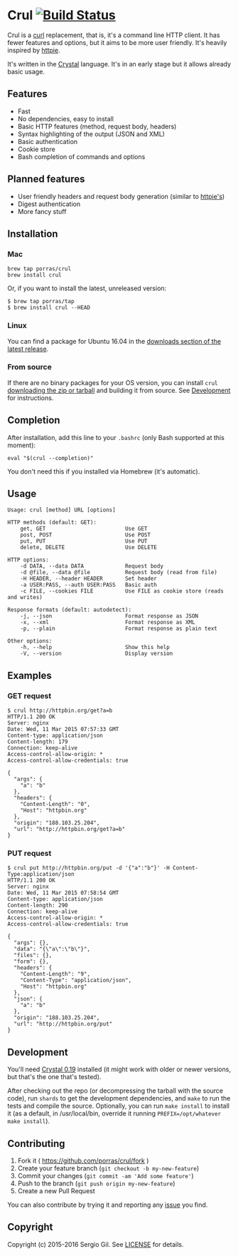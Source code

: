 # Crul [![Build Status](https://travis-ci.org/porras/crul.svg?branch=master)](https://travis-ci.org/porras/crul)

Crul is a [curl](http://curl.haxx.se/) replacement, that is, it's a command line
HTTP client. It has fewer features and options, but it aims to be more user
friendly. It's heavily inspired by
[httpie](https://github.com/jakubroztocil/httpie).

It's written in the [Crystal](http://crystal-lang.org/) language. It's in an
early stage but it allows already basic usage.

## Features

* Fast
* No dependencies, easy to install
* Basic HTTP features (method, request body, headers)
* Syntax highlighting of the output (JSON and XML)
* Basic authentication
* Cookie store
* Bash completion of commands and options

## Planned features

* User friendly headers and request body generation (similar to
[httpie's](https://github.com/jakubroztocil/httpie#request-items))
* Digest authentication
* More fancy stuff

## Installation

### Mac

    brew tap porras/crul
    brew install crul

Or, if you want to install the latest, unreleased version:

    $ brew tap porras/tap
    $ brew install crul --HEAD

### Linux

You can find a package for Ubuntu 16.04 in the [downloads section of the latest release](https://github.com/porras/crul/releases/latest).

### From source

If there are no binary packages for your OS version, you can install `crul` [downloading the zip or tarball](https://github.com/porras/crul/releases/latest) and building it from source. See
[Development](#development) for instructions.

## Completion

After installation, add this line to your `.bashrc` (only Bash supported at this moment):

    eval "$(crul --completion)"

You don't need this if you installed via Homebrew (it's automatic).

## Usage

    Usage: crul [method] URL [options]

    HTTP methods (default: GET):
        get, GET                         Use GET
        post, POST                       Use POST
        put, PUT                         Use PUT
        delete, DELETE                   Use DELETE

    HTTP options:
        -d DATA, --data DATA             Request body
        -d @file, --data @file           Request body (read from file)
        -H HEADER, --header HEADER       Set header
        -a USER:PASS, --auth USER:PASS   Basic auth
        -c FILE, --cookies FILE          Use FILE as cookie store (reads and writes)

    Response formats (default: autodetect):
        -j, --json                       Format response as JSON
        -x, --xml                        Format response as XML
        -p, --plain                      Format response as plain text

    Other options:
        -h, --help                       Show this help
        -V, --version                    Display version

## Examples

### GET request

    $ crul http://httpbin.org/get?a=b
    HTTP/1.1 200 OK
    Server: nginx
    Date: Wed, 11 Mar 2015 07:57:33 GMT
    Content-type: application/json
    Content-length: 179
    Connection: keep-alive
    Access-control-allow-origin: *
    Access-control-allow-credentials: true

    {
      "args": {
        "a": "b"
      },
      "headers": {
        "Content-Length": "0",
        "Host": "httpbin.org"
      },
      "origin": "188.103.25.204",
      "url": "http://httpbin.org/get?a=b"
    }

### PUT request

    $ crul put http://httpbin.org/put -d '{"a":"b"}' -H Content-Type:application/json
    HTTP/1.1 200 OK
    Server: nginx
    Date: Wed, 11 Mar 2015 07:58:54 GMT
    Content-type: application/json
    Content-length: 290
    Connection: keep-alive
    Access-control-allow-origin: *
    Access-control-allow-credentials: true

    {
      "args": {},
      "data": "{\"a\":\"b\"}",
      "files": {},
      "form": {},
      "headers": {
        "Content-Length": "9",
        "Content-Type": "application/json",
        "Host": "httpbin.org"
      },
      "json": {
        "a": "b"
      },
      "origin": "188.103.25.204",
      "url": "http://httpbin.org/put"
    }

## Development

You'll need [Crystal 0.19](http://crystal-lang.org/docs/installation/index.html) installed (it might work with older
or newer versions, but that's the one that's tested).

After checking out the repo (or decompressing the tarball with the source code), run `shards` to get
the development dependencies, and `make` to run the tests and compile the source. Optionally, you
can run `make install` to install it (as a default, in /usr/local/bin, override it running
`PREFIX=/opt/whatever make install`).

## Contributing

1. Fork it ( https://github.com/porras/crul/fork )
2. Create your feature branch (`git checkout -b my-new-feature`)
3. Commit your changes (`git commit -am 'Add some feature'`)
4. Push to the branch (`git push origin my-new-feature`)
5. Create a new Pull Request

You can also contribute by trying it and reporting any
[issue](https://github.com/porras/crul/issues) you find.

## Copyright

Copyright (c) 2015-2016 Sergio Gil. See
[LICENSE](https://github.com/porras/crul/blob/master/LICENSE.txt) for details.
